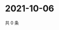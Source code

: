 # 2021-10-06

共 0 条

<!-- BEGIN WEIBO -->
<!-- 最后更新时间 Wed Oct 06 2021 12:10:15 GMT+0800 (China Standard Time) -->

<!-- END WEIBO -->

